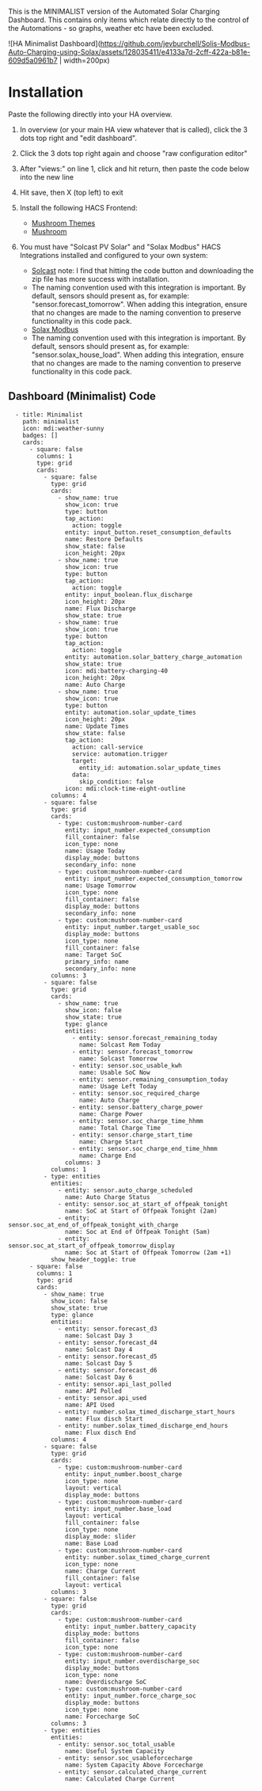 This is the MINIMALIST version of the Automated Solar Charging Dashboard.  This contains only items which relate directly to the control of the Automations - so graphs, weather etc have been excluded.

![HA Minimalist Dashboard](https://github.com/jevburchell/Solis-Modbus-Auto-Charging-using-Solax/assets/128035411/e4133a7d-2cff-422a-b81e-609d5a0961b7 | width=200px)

# Installation

Paste the following directly into your HA overview.

1. In overview (or your main HA view whatever that is called), click the 3 dots top right and "edit dashboard".

2. Click the 3 dots top right again and choose "raw configuration editor"

3. After "views:" on line 1, click and hit return, then paste the code below into the new line

4. Hit save, then X (top left) to exit

5. Install the following HACS Frontend:
	* [Mushroom Themes](http://homeassistant.local:8123/hacs/repository/456201687)
	* [Mushroom](http://homeassistant.local:8123/hacs/repository/444350375)

6. You must have "Solcast PV Solar" and "Solax Modbus" HACS Integrations installed and configured to your own system:
	* [Solcast](https://github.com/oziee/ha-solcast-solar) note: I find that hitting the code button and downloading the zip file has more success with installation.
	- The naming convention used with this integration is important.  By default, sensors should present as, for example: "sensor.forecast_tomorrow".  When adding this integration, ensure that no changes are made to the naming convention to preserve functionality in this code pack.
	* [Solax Modbus](https://github.com/wills106/homeassistant-solax-modbus)
	- The naming convention used with this integration is important.  By default, sensors should present as, for example: "sensor.solax_house_load".  When adding this integration, ensure that no changes are made to the naming convention to preserve functionality in this code pack.


## Dashboard (Minimalist) Code
```
  - title: Minimalist
    path: minimalist
    icon: mdi:weather-sunny
    badges: []
    cards:
      - square: false
        columns: 1
        type: grid
        cards:
          - square: false
            type: grid
            cards:
              - show_name: true
                show_icon: true
                type: button
                tap_action:
                  action: toggle
                entity: input_button.reset_consumption_defaults
                name: Restore Defaults
                show_state: false
                icon_height: 20px
              - show_name: true
                show_icon: true
                type: button
                tap_action:
                  action: toggle
                entity: input_boolean.flux_discharge
                icon_height: 20px
                name: Flux Discharge
                show_state: true
              - show_name: true
                show_icon: true
                type: button
                tap_action:
                  action: toggle
                entity: automation.solar_battery_charge_automation
                show_state: true
                icon: mdi:battery-charging-40
                icon_height: 20px
                name: Auto Charge
              - show_name: true
                show_icon: true
                type: button
                entity: automation.solar_update_times
                icon_height: 20px
                name: Update Times
                show_state: false
                tap_action:
                  action: call-service
                  service: automation.trigger
                  target:
                    entity_id: automation.solar_update_times
                  data:
                    skip_condition: false
                icon: mdi:clock-time-eight-outline
            columns: 4
          - square: false
            type: grid
            cards:
              - type: custom:mushroom-number-card
                entity: input_number.expected_consumption
                fill_container: false
                icon_type: none
                name: Usage Today
                display_mode: buttons
                secondary_info: none
              - type: custom:mushroom-number-card
                entity: input_number.expected_consumption_tomorrow
                name: Usage Tomorrow
                icon_type: none
                fill_container: false
                display_mode: buttons
                secondary_info: none
              - type: custom:mushroom-number-card
                entity: input_number.target_usable_soc
                display_mode: buttons
                icon_type: none
                fill_container: false
                name: Target SoC
                primary_info: name
                secondary_info: none
            columns: 3
          - square: false
            type: grid
            cards:
              - show_name: true
                show_icon: false
                show_state: true
                type: glance
                entities:
                  - entity: sensor.forecast_remaining_today
                    name: Solcast Rem Today
                  - entity: sensor.forecast_tomorrow
                    name: Solcast Tomorrow
                  - entity: sensor.soc_usable_kwh
                    name: Usable SoC Now
                  - entity: sensor.remaining_consumption_today
                    name: Usage Left Today
                  - entity: sensor.soc_required_charge
                    name: Auto Charge
                  - entity: sensor.battery_charge_power
                    name: Charge Power
                  - entity: sensor.soc_charge_time_hhmm
                    name: Total Charge Time
                  - entity: sensor.charge_start_time
                    name: Charge Start
                  - entity: sensor.soc_charge_end_time_hhmm
                    name: Charge End
                columns: 3
            columns: 1
          - type: entities
            entities:
              - entity: sensor.auto_charge_scheduled
                name: Auto Charge Status
              - entity: sensor.soc_at_start_of_offpeak_tonight
                name: SoC at Start of Offpeak Tonight (2am)
              - entity: sensor.soc_at_end_of_offpeak_tonight_with_charge
                name: Soc at End of Offpeak Tonight (5am)
              - entity: sensor.soc_at_start_of_offpeak_tomorrow_display
                name: Soc at Start of Offpeak Tomorrow (2am +1)
            show_header_toggle: true
      - square: false
        columns: 1
        type: grid
        cards:
          - show_name: true
            show_icon: false
            show_state: true
            type: glance
            entities:
              - entity: sensor.forecast_d3
                name: Solcast Day 3
              - entity: sensor.forecast_d4
                name: Solcast Day 4
              - entity: sensor.forecast_d5
                name: Solcast Day 5
              - entity: sensor.forecast_d6
                name: Solcast Day 6
              - entity: sensor.api_last_polled
                name: API Polled
              - entity: sensor.api_used
                name: API Used
              - entity: number.solax_timed_discharge_start_hours
                name: Flux disch Start
              - entity: number.solax_timed_discharge_end_hours
                name: Flux disch End
            columns: 4
          - square: false
            type: grid
            cards:
              - type: custom:mushroom-number-card
                entity: input_number.boost_charge
                icon_type: none
                layout: vertical
                display_mode: buttons
              - type: custom:mushroom-number-card
                entity: input_number.base_load
                layout: vertical
                fill_container: false
                icon_type: none
                display_mode: slider
                name: Base Load
              - type: custom:mushroom-number-card
                entity: number.solax_timed_charge_current
                icon_type: none
                name: Charge Current
                fill_container: false
                layout: vertical
            columns: 3
          - square: false
            type: grid
            cards:
              - type: custom:mushroom-number-card
                entity: input_number.battery_capacity
                display_mode: buttons
                fill_container: false
                icon_type: none
              - type: custom:mushroom-number-card
                entity: input_number.overdischarge_soc
                display_mode: buttons
                icon_type: none
                name: Overdischarge SoC
              - type: custom:mushroom-number-card
                entity: input_number.force_charge_soc
                display_mode: buttons
                icon_type: none
                name: Forcecharge SoC
            columns: 3
          - type: entities
            entities:
              - entity: sensor.soc_total_usable
                name: Useful System Capacity
              - entity: sensor.soc_usableforcecharge
                name: System Capacity Above Forcecharge
              - entity: sensor.calculated_charge_current
                name: Calculated Charge Current
```
